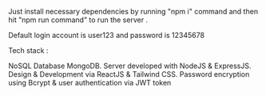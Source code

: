 Just install necessary dependencies by running "npm i" command and then hit "npm run command" to run the server .

Default login account is user123 and password is 12345678

Tech stack :

NoSQL Database MongoDB.
Server developed with NodeJS & ExpressJS.
Design & Development via ReactJS & Tailwind CSS.
Password encryption using Bcrypt & user authentication via JWT token
